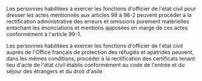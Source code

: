 Les personnes habilitées à exercer les fonctions d'officier de l'état civil pour dresser les actes mentionnés aux articles 98 à 98-2 peuvent procéder à la rectification administrative des erreurs et omissions purement matérielles entachant les énonciations et mentions apposées en marge de ces actes conformément à l'article 99-1.

Les personnes habilitées à exercer les fonctions d'officier de l'état civil auprès de l'Office français de protection des réfugiés et apatrides peuvent, dans les mêmes conditions, procéder à la rectification des certificats tenant lieu d'acte de l'état civil établis conformément au code de l'entrée et du séjour des étrangers et du droit d'asile

